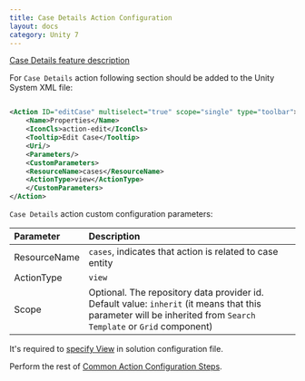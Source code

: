 ```yaml
---
title: Case Details Action Configuration
layout: docs
category: Unity 7
---
```


[Case Details feature description](../../features/case-management/case-details)

For `Case Details` action following section should be added to the Unity System XML file:

```xml

<Action ID="editCase" multiselect="true" scope="single" type="toolbar">
    <Name>Properties</Name>
    <IconCls>action-edit</IconCls>
    <Tooltip>Edit Case</Tooltip>
    <Uri/>
    <Parameters/>
    <CustomParameters>
    <ResourceName>cases</ResourceName>
    <ActionType>view</ActionType>
    </CustomParameters>
</Action>
```

`Case Details` action custom configuration parameters:

| Parameter   | Description |
|:------------|:------------|
|ResourceName | `cases`, indicates that action is related to case entity |
|ActionType   | `view`      |
|Scope        | Optional. The repository data provider id. Default value: `inherit` (it means that this parameter will be inherited from `Search Template` or `Grid` component) |

It's required to [specify View](../tags-list/views-tag) in solution configuration file.

Perform the rest of [Common Action Configuration Steps](../actions#common-actions-configuration-steps). 
